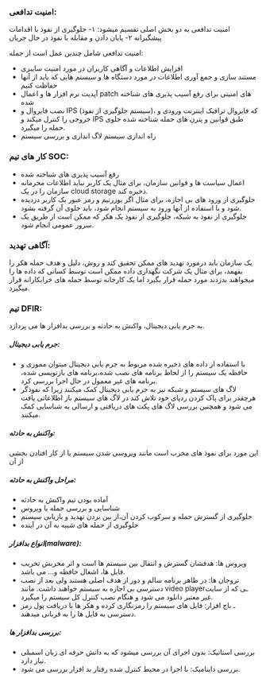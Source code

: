 ### امنیت تدافعی:
امنیت تدافعی به دو بخش اصلی تقسیم میشود: ۱- جلوگیری از نفوذ با اقدامات پیشگیرانه ۲- پایان دادن و مقابله با نفوذ در حال جریان

امنیت تدافعی شامل چندین عمل است از جمله:
- افزایش اطلاعات و آگاهی کاربران در مورد امنیت سایبری
- مستند سازی و جمع آوری اطلاعات در مورد دستگاه ها و سیستم هایی که باید از آنها حفاظت کنیم
- آپدیت نرم افزار ها و اعمال patch های امنیتی برای رفع آسیب پذیری های شناخته شده
- نصب فایروال و IPS (سیستم جلوگیری از نفوذ)، که فایروال ترافیک اینترنت ورودی و خروجی را کنترل میکند و IPS طبق قوانین و پترن های حمله شناخته شده جلوی حمله را میگیرد.
- راه اندازی سیستم لاگ اندازی و بررسی سیستم


### کار های تیم SOC:
- رفع آسیب پذیری های شناخته شده
- اعمال سیاست ها و قوانین سازمان، برای مثال یک کاربر نباید اطلاعات محرمانه سازمان را در یک cloud storage ذخیره کند.
- جلوگیری از ورود های بی اجازه،‌ برای مثال اگر یوزرنیم و رمز عبور یک کاربر دزدیده شود و با استفاده از آنها ورود به سیستم انجام شود، باید جلوی آن گرفته بشود.
- جلوگیری از نفوذ به شبکه، جلوگیری از نفوذ یک هکر که ممکن است از طریق یک سرور عمومی انجام شود.

### آگاهی تهدید:
یک سازمان باید درمورد تهدید های ممکن تحقیق کند و روش، دلیل و هدف حمله هکر را بفهمد، برای مثال یک شرکت نگهداری داده ممکن است توسط کسانی که داده ها را میخواهند بدزدند مورد حمله قرار بگیرد اما یک کارخانه توسط حمله های خرابکارانه قرار میگیرد.

### تیم DFIR:
به جرم یابی دیجیتال، واکنش به حادثه و بررسی بدافزار ها می پردازد.

##### جرم یابی دیجیتال:
- با استفاده از داده های ذخیره شده مربوط به جرم یابی دیجیتال میتوان مموری و حافظه یک سیستم را از لحاظ برنامه های نصب شده،‌برنامه های بازنویسی شده، برنامه های غیر معمول در حال اجرا بررسی کرد.
- لاگ های سیستم و شبکه نیز به جرم یابی دیجیتال کمک میکنند زیرا که نفوذگر هرچقدر برای پاک کردن ردپای خود تلاش کند در لاگ های سیستم باز اطلاعاتی یافت می شود و همچنین بررسی لاگ های پکت های دریافتی و ارسالی به شناسایی کمک میکنند.

##### واکنش به حادثه:
این مورد برای نفوذ های مخرب است مانند ویروسی شدن سیستم یا از کار افتادن بخشی از آن

  
##### مراحل واکنش به حادثه:
- آماده بودن تیم واکنش به حادثه
- شناسایی و بررسی حمله یا ویروس
- جلوگیری از گسترش حمله و سرکوب کردن آن،‌از بین بردن تهدید و بازیابی سیستم
- جلوگیری از حمله های شبیه به آن در آینده

##### انواع بدافزار(malware):
- ویروس ها: هدفشان گسترش و انتقال بین سیستم ها است و اثر مخربش تخریب فایل ها، اشغال حافظه و... می باشد.
- تروجان ها: در ظاهر برنامه سالم و دور از هدف اصلی هستند ولی بعد از نصب دسترسی بی اجازه به سیستم خواهند داشت. مانند video playerـی که از سایت غیر معتبر دانلود می شود و هنگام نصب کنترل کل سیستم را میگیرد.
- ـ باج افزار: فایل های سیستم را رمزنگاری کرده و هکر ها با دریافت پول رمز دسترسی به فایل ها را به قربانی میدهند.

##### بررسی بدافزار ها:
- بررسی استاتیک: بدون اجرای آن بررسی میشود که به دانش حرفه ای زبان اسمبلی نیاز دارد.
- بررسی داینامیک: با اجرا در محیط کنترل شده رفتار بد افزار بررسی می شود.






  
